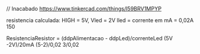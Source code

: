 // Inacabado 
https://www.tinkercad.com/things/l59BRV1MPYP

resistencia calculada:
HIGH = 5V, Vled = 2V
lled = corrente em mA = 0,02A
150

ResistenciaResistor = (ddpAlimentacao - ddpLed)/correnteLed
(5V -2V)/20mA
(5-2)/0,02
3/0,02
